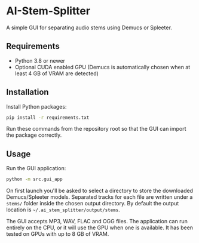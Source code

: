# AI-Stem-Splitter

A simple GUI for separating audio stems using Demucs or Spleeter.

## Requirements

- Python 3.8 or newer
- Optional CUDA enabled GPU (Demucs is automatically chosen when at least
  4&nbsp;GB of VRAM are detected)


## Installation

Install Python packages:

```bash
pip install -r requirements.txt
```

Run these commands from the repository root so that the GUI can import the
package correctly.

## Usage

Run the GUI application:

```bash
python -m src.gui_app
```

On first launch you'll be asked to select a directory to store the downloaded
Demucs/Spleeter models. Separated tracks for each file are written under a
`stems/` folder inside the chosen output directory. By default the output
location is `~/.ai_stem_splitter/output/stems`.

The GUI accepts MP3, WAV, FLAC and OGG files. The application can run entirely
on the CPU, or it will use the GPU when one is available. It has been tested on
GPUs with up to 8&nbsp;GB of VRAM.
